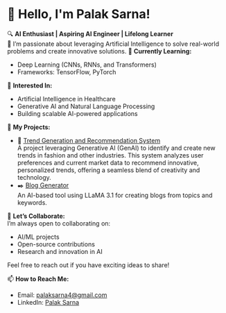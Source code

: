 # 👋 Hello, I'm Palak Sarna!  
🔍 **AI Enthusiast | Aspiring AI Engineer | Lifelong Learner**  
🚀 I’m passionate about leveraging Artificial Intelligence to solve real-world problems and create innovative solutions.
🌱 **Currently Learning:**  
- Deep Learning (CNNs, RNNs, and Transformers)  
- Frameworks: TensorFlow, PyTorch  

👀 **Interested In:**  
- Artificial Intelligence in Healthcare  
- Generative AI and Natural Language Processing  
- Building scalable AI-powered applications  

💼 **My Projects:**  
- 🧠 [Trend Generation and Recommendation System](https://github.com/ClearHeaded01/Trend-Recommendation-and-Generation)  
  A project leveraging Generative AI (GenAI) to identify and create new trends in fashion and other industries. This system analyzes user preferences and current market data to recommend innovative, personalized trends, offering a seamless blend of creativity and technology.   
- ✒️ [Blog Generator](https://github.com/Palaksarna/Ai-blogging-assistant)  
  An AI-based tool using LLaMA 3.1 for creating blogs from topics and keywords.

🤝 **Let’s Collaborate:**  
I’m always open to collaborating on:  
- AI/ML projects  
- Open-source contributions  
- Research and innovation in AI  

Feel free to reach out if you have exciting ideas to share!  

📫 **How to Reach Me:**  
- Email: [palaksarna4@gmail.com](mailto:palaksarna4@gmail.com)  
- LinkedIn: [Palak Sarna](https://www.linkedin.com/in/palak-sarna-3b4380217/)





